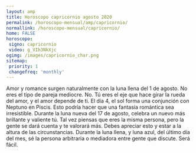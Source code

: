 ```yaml
---
layout: amp
title: Horoscopo capricornio agosto 2020 
permalink: /horoscopo-mensual/amp/capricornio/
normallink: /horoscopo-mensual/capricornio/
home: FALSE
horoscopo:
 signo: capricornio
 video: g_VIh3NkXjc
ogimg: /images/capricornio_char.png
sitemap:
 priority: 1
 changefreq: 'monthly'
---
```



Amor y romance surgen naturalmente con la luna llena del 1 de agosto. No eres el tipo de pareja mediocre. No. Tú eres el eje que hace girar la rueda del amor, y el amor depende de ti. El día 4, el sol forma una conjunción con Neptuno en Piscis. Esto podría hacer que una fantasía romántica sea irresistible. Durante la luna nueva del 17 de agosto, celebra un nuevo más brillante y valiente tú. Tal vez piensas que eres la misma persona, pero la gente se dará cuenta y te valorará más. Debes apreciar esto y estar a la altura de las circunstancias. Durante la luna llena, y luna azul, del último día del mes, sé la persona arbitraria o mediadora entre gente que discute. Será fácil.